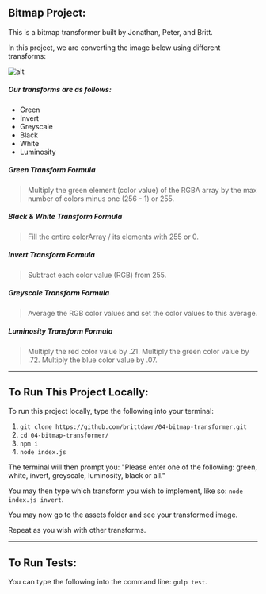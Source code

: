 ## Bitmap Project:
This is a bitmap transformer built by Jonathan, Peter, and Britt.

In this project, we are converting the image below using different transforms:

![alt](https://raw.githubusercontent.com/brittdawn/04-bitmap-transformer/master/assets/palette-bitmap.bmp)

##### Our transforms are as follows:
- Green
- Invert
- Greyscale
- Black
- White
- Luminosity

##### Green Transform Formula

> Multiply the green element (color value) of the RGBA array by the max number of colors minus one (256 - 1) or 255.

##### Black & White Transform Formula

> Fill the entire colorArray / its elements with 255 or 0.

##### Invert Transform Formula

> Subtract each color value (RGB) from 255.

##### Greyscale Transform Formula

> Average the RGB color values and set the color values to this average.

##### Luminosity Transform Formula

> Multiply the red color value by .21. Multiply the green color value by .72. Multiply the blue color value by .07.

---
## To Run This Project Locally:

To run this project locally, type the following into your terminal:

1. `git clone https://github.com/brittdawn/04-bitmap-transformer.git`
2. `cd 04-bitmap-transformer/`
3. `npm i`
4. `node index.js`

The terminal will then prompt you: "Please enter one of the following: green, white, invert, greyscale, luminosity, black or all."

You may then type which transform you wish to implement, like so: `node index.js invert`.

You may now go to the assets folder and see your transformed image.

Repeat as you wish with other transforms.

---
## To Run Tests:

You can type the following into the command line: `gulp test`.
